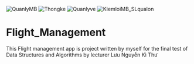![QuanlyMB](https://user-images.githubusercontent.com/52503183/111018275-8dd40380-83ea-11eb-9014-8c47d9d939a0.png)
![Thongke](https://user-images.githubusercontent.com/52503183/111018276-8f053080-83ea-11eb-9ff0-ae1a980d7630.png)
![Quanlyve](https://user-images.githubusercontent.com/52503183/111018277-8f9dc700-83ea-11eb-954c-a669b15f73c2.png)
![KiemloiMB_SLqualon](https://user-images.githubusercontent.com/52503183/111018278-90365d80-83ea-11eb-9175-4380e1381ae6.png)
# Flight_Management
This Flight management app is project written by myself for the final test of Data Structures and Algorithms by lecturer Lưu Nguyễn Kì Thư
